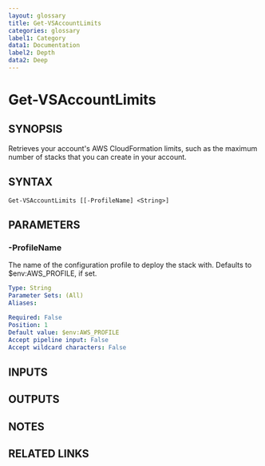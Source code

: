 ```yaml
---
layout: glossary
title: Get-VSAccountLimits
categories: glossary
label1: Category
data1: Documentation
label2: Depth
data2: Deep
---
```


# Get-VSAccountLimits

## SYNOPSIS
Retrieves your account's AWS CloudFormation limits, such as the maximum number of stacks that you can create in your account.

## SYNTAX

```
Get-VSAccountLimits [[-ProfileName] <String>]
```

## PARAMETERS

### -ProfileName
The name of the configuration profile to deploy the stack with.
Defaults to $env:AWS_PROFILE, if set.

```yaml
Type: String
Parameter Sets: (All)
Aliases: 

Required: False
Position: 1
Default value: $env:AWS_PROFILE
Accept pipeline input: False
Accept wildcard characters: False
```

## INPUTS

## OUTPUTS

## NOTES

## RELATED LINKS

